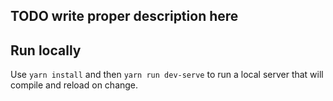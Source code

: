 ## TODO write proper description here

## Run locally
Use `yarn install` and then `yarn run dev-serve` to run a local server that will compile and reload on change.
